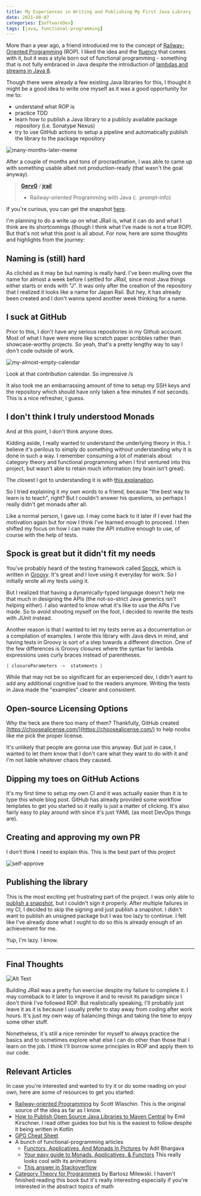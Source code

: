 ```yaml
---
title: My Experiences in Writing and Publishing My First Java Library
date: 2021-08-07
categories: [SoftwareDev]
tags: [java, functional-programming]
---
```


More than a year ago, a friend introduced me to the concept of [Railway-Oriented Programming](https://fsharpforfunandprofit.com/rop/) (ROP). I liked the idea and the [fluency](https://martinfowler.com/bliki/FluentInterface.html) that comes with it, but it was a style born out of functional programming - something that is not fully embraced in Java despite the introduction of [lambdas and streams in Java  8](https://www.marcobehler.com/guides/a-guide-to-java-versions-and-features#_java_features_8_16).

Though there were already a few existing Java libraries for this, I thought it might be a good idea to write one myself as it was a good opportunity for me to:

- understand what ROP is
- practice TDD
- learn how to publish a Java library to a publicly available package repository (i.e. Sonatype Nexus)
- try to use GitHub actions to setup a pipeline and automatically publish the library to the package repository

![many-months-later-meme](https://dev-to-uploads.s3.amazonaws.com/uploads/articles/29xg9or0flxhj7a7v8fh.png)

After a couple of months and tons of procrastination, I was able to came up with something usable albeit not production-ready (that wasn't the goal anyway).

> [**GervG**](https://github.com/Gerv-G) / [**jrail**](https://github.com/Gerv-G/jrail)
> - Railway-oriented Programming with Java
{: .prompt-info}

If you're curious, you can get the snapshot [here](https://oss.sonatype.org/#nexus-search;quick~io.github.gerv-g).

I'm planning to do a write up on what JRail is, what it can do and what I think are its shortcomings (though I think what I've made is not a true ROP). But that's not what this post is all about. For now, here are some thoughts and highlights from the journey:

## Naming is (still) hard

As clichéd as it may be but naming is really hard. I've been mulling over the name for almost a week before I settled for *JRail,* since most Java things either starts or ends with "J". It was only after the creation of the repository that I realized it looks like a name for Japan Rail. But hey, it has already been created and I don't wanna spend another week thinking for a name.

## I suck at GitHub

Prior to this, I don't have any serious repositories in my Github account. Most of what I have were more like scratch paper scribbles rather than showcase-worthy projects. So yeah, that's a pretty lengthy way to say I don't code outside of work.

![my-almost-empty-calendar](https://dev-to-uploads.s3.amazonaws.com/uploads/articles/yvvwwal5fwk83sofg77z.png)

Look at that contribution calendar. So impressive /s

It also took me an embarrassing amount of time to setup my SSH keys and the repository which should have only taken a few minutes if not seconds. This is a nice refresher, I guess.

## I don't think I truly understood Monads

And at this point, I don't think anyone does.

Kidding aside, I really wanted to understand the underlying theory in this. I believe it's perilous to simply do something without understanding why it is done in such a way. I remember consuming a lot of materials about category theory and functional programming when I first ventured into this project, but wasn't able to retain much information (my brain isn't great).

The closest I got to understanding it is with [this explanation](https://adit.io/posts/2013-04-17-functors,_applicatives,_and_monads_in_pictures.html).

So I tried explaining it my own words to a friend, because "the best way to learn is to teach", right? But I couldn't answer his questions, so perhaps I really didn't get monads after all.

Like a normal person, I gave up. I may come back to it later if I ever had the motivation again but for now I think I've learned enough to proceed. I then shifted my focus on how I can make the API intuitive enough to use, of course with the help of tests.

## Spock is great but it didn't fit my needs

You've probably heard of the testing framework called [Spock](https://spockframework.org/), which is written in [Groovy](https://groovy-lang.org/). It's great and I love using it everyday for work. So I initially wrote all my tests using it.

But I realized that having a dynamically-typed language doesn't help me that much in designing the APIs (the not-so-strict Java generics isn't helping either). I also wanted to know what it's like to use the APIs I've made. So to avoid shooting myself on the foot, I decided to rewrite the tests with JUnit instead.

Another reason is that I wanted to let my tests serve as a documentation or a compilation of examples. I wrote this library with Java devs in mind, and having tests in Groovy is sort of a step towards a different direction. One of the few differences is Groovy closures where the syntax for lambda expressions uses curly braces instead of parentheses.

```groovy
{ closureParameters ->  statements }
```

While that may not be so significant for an experienced dev, I didn't want to add any additional cognitive load to the readers anymore. Writing the tests in Java made the "examples" clearer and consistent.

## Open-source Licensing Options

Why the heck are there too many of them? Thankfully, GitHub created [https://choosealicense.com/](https://choosealicense.com/) to help noobs like me pick the proper license.

It's unlikely that people are gonna use this anyway. But just in case, I wanted to let them know that I don't care what they want to do with it and I'm not liable whatever chaos they caused.

## Dipping my toes on GitHub Actions

It's my first time to setup my own CI and it was actually easier than it is to type this whole blog post. GitHub has already provided some workflow templates to get you started so it really is just a matter of clicking. It's also fairly easy to play around with since it's just YAML (as most DevOps things are).

## Creating and approving my own PR

I don't think I need to explain this. This is the best part of this project

![self-approve](https://dev-to-uploads.s3.amazonaws.com/uploads/articles/a7gmfodeyacvhuui1o5e.png)

## Publishing the library

This is the most exciting yet frustrating part of the project. I was only able to [publish a snapshot](https://oss.sonatype.org/#nexus-search;quick~io.github.gerv-g), but I couldn't sign it properly. After multiple failures in my CI, I decided to skip the signing and just publish a snapshot. I didn't want to publish an unsigned package but I was too lazy to continue. I felt like I've already done what I ought to do so this is already enough of an achievement for me.

Yup, I'm lazy. I know.

---

## Final Thoughts
![Alt Text](https://dev-to-uploads.s3.amazonaws.com/uploads/articles/fm8tm1ophxnvcknw5a32.jpg)

Building JRail was a pretty fun exercise despite my failure to complete it. I may comeback to it later to improve it and to revisit its paradigm since I don't think I've followed ROP. But realistically speaking, I'll probably just leave it as it is because I usually prefer to stay away from coding after work hours. It's just my own way of balancing things and taking the time to enjoy some other stuff.

Nonetheless, it's still a nice reminder for myself to always practice the basics and to sometimes explore what else I can do other than those that I learn on the job. I think I'll borrow some principles in ROP and apply them to our code.

## Relevant Articles

In case you're interested and wanted to try it or do some reading on your own, here are some of resources to get you started:

- [Railway-oriented Programming](https://fsharpforfunandprofit.com/rop/) by Scott Wlaschin.
This is the original source of the idea as far as I know.
- [How to Publish Open Source Java Libraries to Maven Central](https://entzik.medium.com/how-to-publish-open-source-java-libraries-to-maven-central-70f9232462f5) by Emil Kirschner.
I read other guides too but his is the easiest to follow despite it being written in Kotlin
- [GPG Cheat Sheet](http://irtfweb.ifa.hawaii.edu/~lockhart/gpg/)
- A bunch of functional-programming articles
    - [Functors, Applicatives, And Monads In Pictures](https://adit.io/posts/2013-04-17-functors,_applicatives,_and_monads_in_pictures.html) by Adit Bhargava
    - [Your easy guide to Monads, Applicatives, & Functors](https://medium.com/@lettier/your-easy-guide-to-monads-applicatives-functors-862048d61610)
    This really looks cool with its animations
    - [This answer in Stackoverflow](https://stackoverflow.com/a/194207)
- [Category Theory for Programmers](https://github.com/hmemcpy/milewski-ctfp-pdf/) by Bartosz Milewski.
I haven't finished reading this book but it's really interesting especially if you're interested in the abstract topics of math
